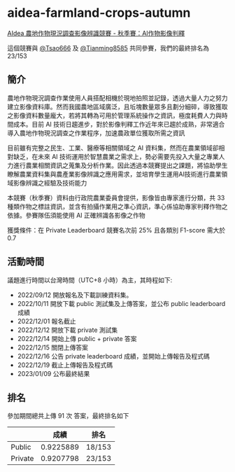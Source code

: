 # aidea-farmland-crops-autumn
[AIdea 農地作物現況調查影像辨識競賽 - 秋季賽：AI作物影像判釋](https://aidea-web.tw/topic/5f632f38-7213-4d4d-bea3-117ff13c1afb)

這個競賽與 [@Tsao666](https://github.com/Tsao666) 及 [@Tianming8585](https://github.com/Tianming8585) 共同參賽，我們的最終排名為 23/153

## 簡介

農地作物現況調查作業使用人員搭配相機於現地拍照並記錄，透過大量人力之努力建立影像資料庫。然而我國農地區域廣泛，且坵塊數量眾多且劃分細碎，導致獲取之影像資料數量龐大，若將其轉為可用於管理系統操作之資訊，極度耗費人力與時間成本。目前 AI 技術日趨進步，對於影像判釋工作近年來已趨於成熟，非常適合導入農地作物現況調查之作業程序，加速農政單位獲取所需之資訊

目前雖有完整之民生、工業、醫療等相關領域之 AI 資料集，然而在農業領域卻相對缺乏，在未來 AI 技術運用於智慧農業之需求上，勢必需要先投入大量之專業人力進行農業相關資訊之蒐集及分析作業。因此透過本競賽提出之課題，將協助學生瞭解農業資料集與農產業影像辨識之應用需求，並培育學生運用AI技術進行農業領域影像辨識之經驗及技術能力

本競賽（秋季賽）資料由行政院農業委員會提供，影像皆由專家進行分類，共 33 種類作物之標註資訊，並含有拍攝作業用之準心資訊，準心係協助專家判釋作物之依據。參賽隊伍須能使用 AI 正確辨識各影像之作物

獲獎條件：在 Private Leaderboard 競賽名次前 25% 且各類別 F1-score 需大於 0.7

## 活動時間

議題進行時間以台灣時間（UTC+8 小時）為主，其時程如下:

- 2022/09/12	開放報名及下載訓練資料集。
- 2022/10/11	開放下載 public 測試集及上傳答案，並公布 public leaderboard 成績
- 2022/12/01	報名截止
- 2022/12/12	開放下載 private 測試集
- 2022/12/14	開始上傳 public + private 答案
- 2022/12/15	關閉上傳答案
- 2022/12/16	公告 private leaderboard 成績，並開始上傳報告及程式碼
- 2022/12/19	截止上傳報告及程式碼
- 2023/01/09	公布最終結果

## 排名

參加期間總共上傳 91 次 答案，最終排名如下

|         |   成績    |  排名  |
| :------ | :-------: | :----: |
| Public  | 0.9225889 | 18/153 |
| Private | 0.9207798 | 23/153 |
